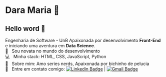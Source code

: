 # Dara Maria :cherry_blossom:

## Hello word 👋

Engenharia de Software - UnB
Apaixonada por desenvolvimento **Front-End** e iniciando uma aventura em **Data Science**.
 <br/> :purple_heart: &nbsp; Sou novata no mundo do desenvolvimento
 <br/> :computer: &nbsp; Minha stack: HTML, CSS, JavaScript, Python
 <br/> 💬  &nbsp; Sobre mim: Amo series nerds, Apaixonada por bichinho de pelucia
 <br/> :email: &nbsp; Entre em contato comigo: [![Linkedin Badge](https://img.shields.io/badge/-DaraMaria-blue?style=flat-square&logo=Linkedin&logoColor=white&link=https://www.linkedin.com/in/dara-maria/)](https://www.linkedin.com/in/dara-maria/) 
| 
[![Gmail Badge](https://img.shields.io/badge/-darasousa09@gmail.com-c14438?style=flat-square&logo=Gmail&logoColor=white&link=mailto:darasousa09.com)](mailto:darasousa09@gmail.com)

